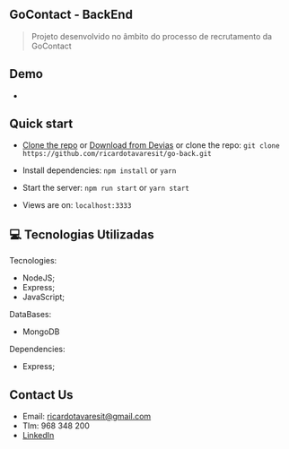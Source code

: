 ## GoContact - BackEnd

> Projeto desenvolvido no âmbito do processo de recrutamento da GoContact

## Demo

-  

## Quick start

- [Clone the repo](https://github.com/devias-io/react-material-dashboard/archive/master.zip) or [Download from Devias](https://devias.io/products/material-react-dashboard) or clone the repo: `git clone https://github.com/ricardotavaresit/go-back.git`

- Install dependencies: `npm install` or `yarn`

- Start the server: `npm run start` or `yarn start`

- Views are on: `localhost:3333`

## :computer: Tecnologias Utilizadas

Tecnologies:

- NodeJS;
- Express;
- JavaScript;

DataBases:

- MongoDB

Dependencies:

- Express;

## Contact Us

- Email: ricardotavaresit@gmail.com
- Tlm: 968 348 200
- [LinkedIn](https://www.linkedin.com/in/ricardotavaresit/)

